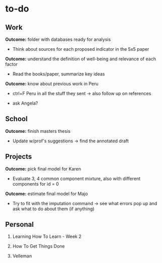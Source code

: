# to-do

## Work

**Outcome:** folder with databases ready for analysis

* Think about sources for each proposed indicator in the 5x5 paper

**Outcome:** understand the definition of well-being and relevance of each factor

* Read the books/paper, summarize key ideas

**Outcome:** know about previous work in Peru

* ctrl+F Peru in all the stuff they sent -> also follow up on references

* ask Angela?

## School

**Outcome:** finish masters thesis

* Update w/prof's suggestions -> find the annotated draft

## Projects

**Outcome:** pick final model for Karen

* Evaluate 3, 4 common component mixture, also with different components for id = 0

**Outcome:** estimate final model for Majo

* Try to fit with the imputation command -> see what errors pop up and ask what to do about them (if anything)

## Personal

1. Learning How To Learn - Week 2

2. How To Get Things Done

3. Velleman
